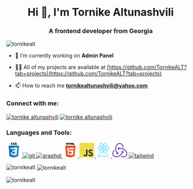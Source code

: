 <h1 align="center">Hi 👋, I'm Tornike Altunashvili</h1>
<h3 align="center">A frontend developer from Georgia</h3>

<p align="left"> <img src="https://komarev.com/ghpvc/?username=tornikealt&label=Profile%20views&color=0e75b6&style=flat" alt="tornikealt" /> </p>

- 🔭 I’m currently working on **Admin Panel**

- 👨‍💻 All of my projects are available at [https://github.com/TornikeALT?tab=projects](https://github.com/TornikeALT?tab=projects)

- 📫 How to reach me **tornikealtunashvili@yahoo.com**

<h3 align="left">Connect with me:</h3>
<p align="left">
<a href="https://linkedin.com/in/tornike altunashvili" target="blank"><img align="center" src="https://raw.githubusercontent.com/rahuldkjain/github-profile-readme-generator/master/src/images/icons/Social/linked-in-alt.svg" alt="tornike altunashvili" height="30" width="40" /></a>
<a href="https://fb.com/tornike altunashvili" target="blank"><img align="center" src="https://raw.githubusercontent.com/rahuldkjain/github-profile-readme-generator/master/src/images/icons/Social/facebook.svg" alt="tornike altunashvili" height="30" width="40" /></a>
</p>

<h3 align="left">Languages and Tools:</h3>
<p align="left"> <a href="https://www.w3schools.com/css/" target="_blank" rel="noreferrer"> <img src="https://raw.githubusercontent.com/devicons/devicon/master/icons/css3/css3-original-wordmark.svg" alt="css3" width="40" height="40"/> </a> <a href="https://git-scm.com/" target="_blank" rel="noreferrer"> <img src="https://www.vectorlogo.zone/logos/git-scm/git-scm-icon.svg" alt="git" width="40" height="40"/> </a> <a href="https://graphql.org" target="_blank" rel="noreferrer"> <img src="https://www.vectorlogo.zone/logos/graphql/graphql-icon.svg" alt="graphql" width="40" height="40"/> </a> <a href="https://www.w3.org/html/" target="_blank" rel="noreferrer"> <img src="https://raw.githubusercontent.com/devicons/devicon/master/icons/html5/html5-original-wordmark.svg" alt="html5" width="40" height="40"/> </a> <a href="https://developer.mozilla.org/en-US/docs/Web/JavaScript" target="_blank" rel="noreferrer"> <img src="https://raw.githubusercontent.com/devicons/devicon/master/icons/javascript/javascript-original.svg" alt="javascript" width="40" height="40"/> </a> <a href="https://reactjs.org/" target="_blank" rel="noreferrer"> <img src="https://raw.githubusercontent.com/devicons/devicon/master/icons/react/react-original-wordmark.svg" alt="react" width="40" height="40"/> </a> <a href="https://redux.js.org" target="_blank" rel="noreferrer"> <img src="https://raw.githubusercontent.com/devicons/devicon/master/icons/redux/redux-original.svg" alt="redux" width="40" height="40"/> </a> <a href="https://tailwindcss.com/" target="_blank" rel="noreferrer"> <img src="https://www.vectorlogo.zone/logos/tailwindcss/tailwindcss-icon.svg" alt="tailwind" width="40" height="40"/> </a> </p>

<p><img align="left" src="https://github-readme-stats.vercel.app/api/top-langs?username=tornikealt&show_icons=true&locale=en&layout=compact" alt="tornikealt" /></p>

<p>&nbsp;<img align="center" src="https://github-readme-stats.vercel.app/api?username=tornikealt&show_icons=true&locale=en" alt="tornikealt" /></p>

<p><img align="center" src="https://github-readme-streak-stats.herokuapp.com/?user=tornikealt&" alt="tornikealt" /></p>
